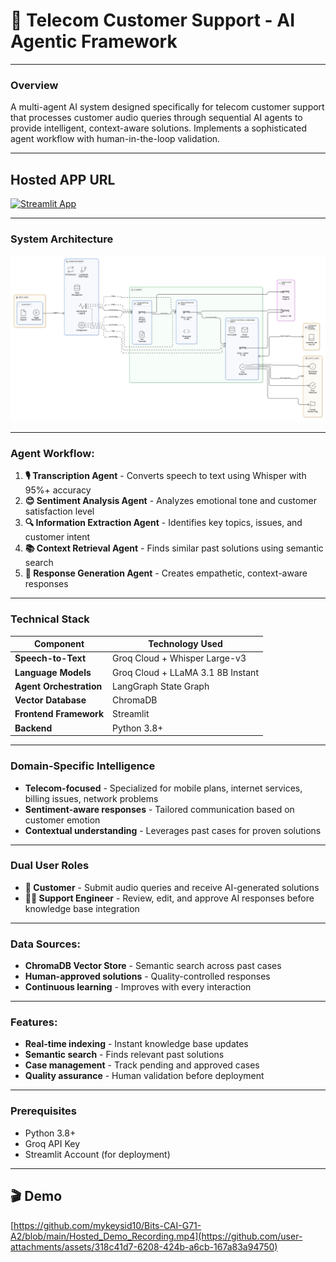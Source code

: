 # 🎯 Telecom Customer Support - AI Agentic Framework

---

### Overview

A multi-agent AI system designed specifically for telecom customer support that processes customer audio queries through sequential AI agents to provide intelligent, context-aware solutions. Implements a sophisticated agent workflow with human-in-the-loop validation.

---

## Hosted APP URL

[![Streamlit App](https://static.streamlit.io/badges/streamlit_badge_black_white.svg)](https://devpost-it-hacks-25-hackathon.streamlit.app/)

---

### System Architecture

![System Architecture](system_architecture.png)

---

### Agent Workflow:
1. **🎙️ Transcription Agent** - Converts speech to text using Whisper with 95%+ accuracy
2. **😊 Sentiment Analysis Agent** - Analyzes emotional tone and customer satisfaction level  
3. **🔍 Information Extraction Agent** - Identifies key topics, issues, and customer intent
4. **📚 Context Retrieval Agent** - Finds similar past solutions using semantic search
5. **💬 Response Generation Agent** - Creates empathetic, context-aware responses

---

### Technical Stack
| Component | Technology Used |
|-----------|-----------------|
| **Speech-to-Text** | Groq Cloud + Whisper Large-v3 |
| **Language Models** | Groq Cloud + LLaMA 3.1 8B Instant |
| **Agent Orchestration** | LangGraph State Graph |
| **Vector Database** | ChromaDB |
| **Frontend Framework** | Streamlit |
| **Backend** | Python 3.8+ |

---

### Domain-Specific Intelligence
- **Telecom-focused** - Specialized for mobile plans, internet services, billing issues, network problems
- **Sentiment-aware responses** - Tailored communication based on customer emotion
- **Contextual understanding** - Leverages past cases for proven solutions

---

### Dual User Roles
- **👤 Customer** - Submit audio queries and receive AI-generated solutions
- **👨‍💼 Support Engineer** - Review, edit, and approve AI responses before knowledge base integration

---

### Data Sources:
- **ChromaDB Vector Store** - Semantic search across past cases
- **Human-approved solutions** - Quality-controlled responses
- **Continuous learning** - Improves with every interaction

---

### Features:
- **Real-time indexing** - Instant knowledge base updates
- **Semantic search** - Finds relevant past solutions
- **Case management** - Track pending and approved cases
- **Quality assurance** - Human validation before deployment

---

### Prerequisites
- Python 3.8+
- Groq API Key
- Streamlit Account (for deployment)

---

## 🎬 Demo

[https://github.com/mykeysid10/Bits-CAI-G71-A2/blob/main/Hosted_Demo_Recording.mp4](https://github.com/user-attachments/assets/318c41d7-6208-424b-a6cb-167a83a94750)
